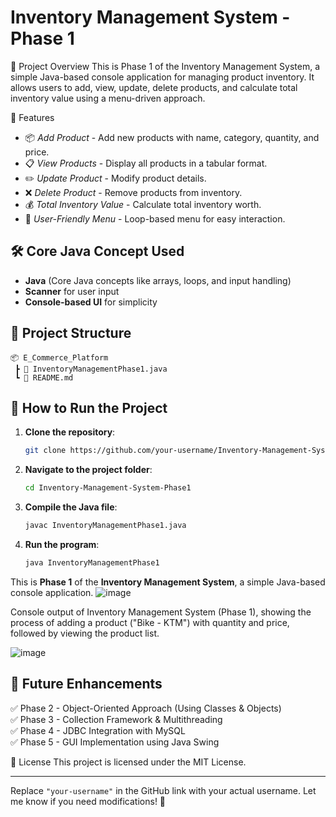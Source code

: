 # Inventory Management System - Phase 1

📌 Project Overview
This is Phase 1 of the Inventory Management System, a simple Java-based console application for managing product inventory. It allows users to add, view, update, delete products, and calculate total inventory value using a menu-driven approach.

🚀 Features
- 📦 *Add Product* - Add new products with name, category, quantity, and price.  
- 📋 *View Products* - Display all products in a tabular format.  
- ✏️ *Update Product* - Modify product details.  
- ❌ *Delete Product* - Remove products from inventory.  
- 💰 *Total Inventory Value* - Calculate total inventory worth.  
- 🔄 *User-Friendly Menu* - Loop-based menu for easy interaction.

## 🛠 **Core Java Concept Used**
- **Java** (Core Java concepts like arrays, loops, and input handling)
- **Scanner** for user input
- **Console-based UI** for simplicity

## 📂 **Project Structure**
```
📦 E_Commerce_Platform
 ┣ 📜 InventoryManagementPhase1.java
 ┗ 📜 README.md
```

## 🔧 **How to Run the Project**
1. **Clone the repository**:
   ```sh
   git clone https://github.com/your-username/Inventory-Management-System-Phase1.git
   ```
2. **Navigate to the project folder**:
   ```sh
   cd Inventory-Management-System-Phase1
   ```
3. **Compile the Java file**:
   ```sh
   javac InventoryManagementPhase1.java
   ```
4. **Run the program**:
   ```sh
   java InventoryManagementPhase1
   ```


This is **Phase 1** of the **Inventory Management System**, a simple Java-based console application.
![image](https://github.com/user-attachments/assets/8d10d689-b79d-415c-96e3-53c8b9868dff)

Console output of Inventory Management System (Phase 1), showing the process of adding a product ("Bike - KTM") with quantity and price, followed by viewing the product list.

![image](https://github.com/user-attachments/assets/be5df36d-22ed-4831-b1e6-734cc8f1dd58)



## 📌 **Future Enhancements**
✅ Phase 2 - Object-Oriented Approach (Using Classes & Objects)  
✅ Phase 3 - Collection Framework & Multithreading  
✅ Phase 4 - JDBC Integration with MySQL  
✅ Phase 5 - GUI Implementation using Java Swing  

📜 License
This project is licensed under the MIT License.

---

Replace `"your-username"` in the GitHub link with your actual username. Let me know if you need modifications! 🚀

